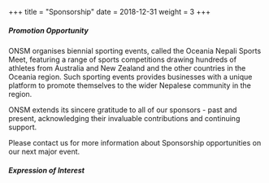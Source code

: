 +++
title = "Sponsorship"
date = 2018-12-31
weight = 3
+++

<div class="row">
<div class="col-md-5">

##### **Promotion Opportunity**
ONSM organises biennial sporting events, called the Oceania Nepali Sports Meet, featuring a range of sports competitions drawing hundreds of athletes from Australia and New Zealand and the other countries in the Oceania region. Such sporting events provides businesses with a unique platform to promote themselves to the wider Nepalese community in the region.

ONSM extends its sincere gratitude to all of our sponsors - past and present, acknowledging their invaluable contributions and continuing support.

Please contact us for more information about Sponsorship opportunities on our next major event.
</div>

<div class="col-md-7">

##### **Expression of Interest**
<script type="text/javascript" src="https://form.jotform.com/jsform/203383630737860"></script>
</div>
</div>
